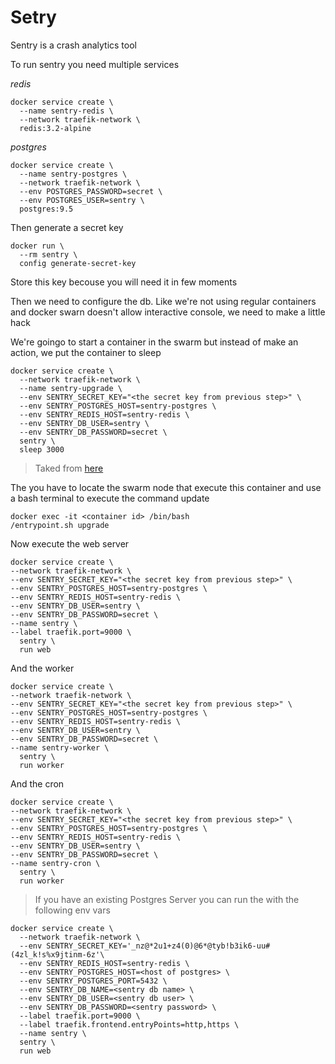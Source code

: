 # Setry

Sentry is a crash analytics tool

To run sentry you need multiple services

*redis*
```
docker service create \
  --name sentry-redis \
  --network traefik-network \
  redis:3.2-alpine
```

*postgres*
```
docker service create \
  --name sentry-postgres \
  --network traefik-network \
  --env POSTGRES_PASSWORD=secret \
  --env POSTGRES_USER=sentry \
  postgres:9.5
```

Then generate a secret key 

```
docker run \
  --rm sentry \
  config generate-secret-key
```

Store this key becouse you will need it in few moments

Then we need to configure the db. Like we're not using regular containers and docker swarn doesn't allow interactive console, we need to make a little hack

We're goingo to start a container in the swarm but instead of make an action, we put the container to sleep

```
docker service create \
  --network traefik-network \
  --name sentry-upgrade \
  --env SENTRY_SECRET_KEY="<the secret key from previous step>" \
  --env SENTRY_POSTGRES_HOST=sentry-postgres \
  --env SENTRY_REDIS_HOST=sentry-redis \
  --env SENTRY_DB_USER=sentry \
  --env SENTRY_DB_PASSWORD=secret \
  sentry \
  sleep 3000
```
> Taked from [here](http://phenixdotnet.fr/2016/12/14/installer-sentry-sur-un-cluster-docker-swarm/)

The you have to locate the swarm node that execute this container and use a bash terminal to execute the command update

```
docker exec -it <container id> /bin/bash
/entrypoint.sh upgrade
```

Now execute the web server
```
docker service create \
--network traefik-network \
--env SENTRY_SECRET_KEY="<the secret key from previous step>" \
--env SENTRY_POSTGRES_HOST=sentry-postgres \
--env SENTRY_REDIS_HOST=sentry-redis \
--env SENTRY_DB_USER=sentry \
--env SENTRY_DB_PASSWORD=secret \
--name sentry \
--label traefik.port=9000 \
  sentry \
  run web
```

And the worker 

```
docker service create \
--network traefik-network \
--env SENTRY_SECRET_KEY="<the secret key from previous step>" \
--env SENTRY_POSTGRES_HOST=sentry-postgres \
--env SENTRY_REDIS_HOST=sentry-redis \
--env SENTRY_DB_USER=sentry \
--env SENTRY_DB_PASSWORD=secret \
--name sentry-worker \
  sentry \
  run worker
```

And the cron

```
docker service create \
--network traefik-network \
--env SENTRY_SECRET_KEY="<the secret key from previous step>" \
--env SENTRY_POSTGRES_HOST=sentry-postgres \
--env SENTRY_REDIS_HOST=sentry-redis \
--env SENTRY_DB_USER=sentry \
--env SENTRY_DB_PASSWORD=secret \
--name sentry-cron \
  sentry \
  run worker
```

> If you have an existing Postgres Server you can run the with the following env vars

```
docker service create \
  --network traefik-network \
  --env SENTRY_SECRET_KEY='_nz@*2u1+z4(0)@6*@tyb!b3ik6-uu#(4zl_k!s%x9jtinm-6z'\
  --env SENTRY_REDIS_HOST=sentry-redis \
  --env SENTRY_POSTGRES_HOST=<host of postgres> \
  --env SENTRY_POSTGRES_PORT=5432 \
  --env SENTRY_DB_NAME=<sentry db name> \
  --env SENTRY_DB_USER=<sentry db user> \
  --env SENTRY_DB_PASSWORD=<sentry password> \
  --label traefik.port=9000 \
  --label traefik.frontend.entryPoints=http,https \
  --name sentry \
  sentry \
  run web
  ```
